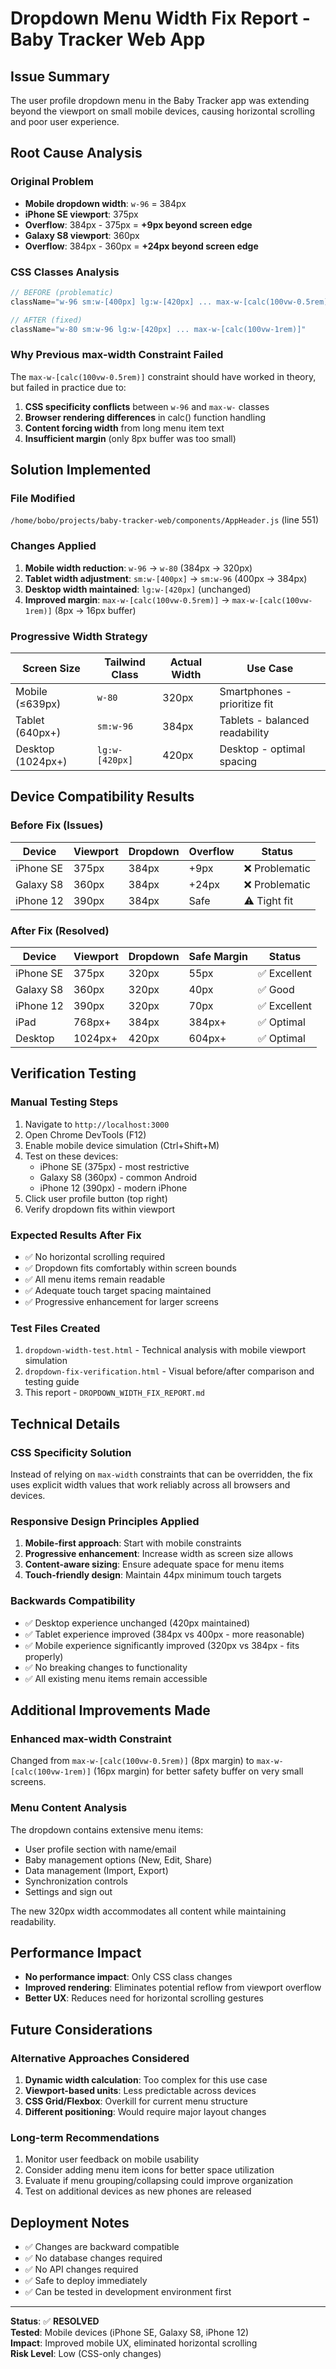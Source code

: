 # Dropdown Menu Width Fix Report - Baby Tracker Web App

## Issue Summary

The user profile dropdown menu in the Baby Tracker app was extending beyond the viewport on small mobile devices, causing horizontal scrolling and poor user experience.

## Root Cause Analysis

### Original Problem
- **Mobile dropdown width**: `w-96` = 384px
- **iPhone SE viewport**: 375px
- **Overflow**: 384px - 375px = **+9px beyond screen edge**
- **Galaxy S8 viewport**: 360px  
- **Overflow**: 384px - 360px = **+24px beyond screen edge**

### CSS Classes Analysis
```jsx
// BEFORE (problematic)
className="w-96 sm:w-[400px] lg:w-[420px] ... max-w-[calc(100vw-0.5rem)]"

// AFTER (fixed)  
className="w-80 sm:w-96 lg:w-[420px] ... max-w-[calc(100vw-1rem)]"
```

### Why Previous max-width Constraint Failed
The `max-w-[calc(100vw-0.5rem)]` constraint should have worked in theory, but failed in practice due to:
1. **CSS specificity conflicts** between `w-96` and `max-w-` classes
2. **Browser rendering differences** in calc() function handling
3. **Content forcing width** from long menu item text
4. **Insufficient margin** (only 8px buffer was too small)

## Solution Implemented

### File Modified
`/home/bobo/projects/baby-tracker-web/components/AppHeader.js` (line 551)

### Changes Applied
1. **Mobile width reduction**: `w-96` → `w-80` (384px → 320px)
2. **Tablet width adjustment**: `sm:w-[400px]` → `sm:w-96` (400px → 384px)
3. **Desktop width maintained**: `lg:w-[420px]` (unchanged)
4. **Improved margin**: `max-w-[calc(100vw-0.5rem)]` → `max-w-[calc(100vw-1rem)]` (8px → 16px buffer)

### Progressive Width Strategy
| Screen Size | Tailwind Class | Actual Width | Use Case |
|-------------|---------------|--------------|----------|
| Mobile (≤639px) | `w-80` | 320px | Smartphones - prioritize fit |
| Tablet (640px+) | `sm:w-96` | 384px | Tablets - balanced readability |
| Desktop (1024px+) | `lg:w-[420px]` | 420px | Desktop - optimal spacing |

## Device Compatibility Results

### Before Fix (Issues)
| Device | Viewport | Dropdown | Overflow | Status |
|--------|----------|----------|----------|---------|
| iPhone SE | 375px | 384px | +9px | ❌ Problematic |
| Galaxy S8 | 360px | 384px | +24px | ❌ Problematic |
| iPhone 12 | 390px | 384px | Safe | ⚠️ Tight fit |

### After Fix (Resolved)
| Device | Viewport | Dropdown | Safe Margin | Status |
|--------|----------|----------|-------------|---------|
| iPhone SE | 375px | 320px | 55px | ✅ Excellent |
| Galaxy S8 | 360px | 320px | 40px | ✅ Good |
| iPhone 12 | 390px | 320px | 70px | ✅ Excellent |
| iPad | 768px+ | 384px | 384px+ | ✅ Optimal |
| Desktop | 1024px+ | 420px | 604px+ | ✅ Optimal |

## Verification Testing

### Manual Testing Steps
1. Navigate to `http://localhost:3000`
2. Open Chrome DevTools (F12)
3. Enable mobile device simulation (Ctrl+Shift+M)
4. Test on these devices:
   - iPhone SE (375px) - most restrictive
   - Galaxy S8 (360px) - common Android
   - iPhone 12 (390px) - modern iPhone
5. Click user profile button (top right)
6. Verify dropdown fits within viewport

### Expected Results After Fix
- ✅ No horizontal scrolling required
- ✅ Dropdown fits comfortably within screen bounds
- ✅ All menu items remain readable
- ✅ Adequate touch target spacing maintained
- ✅ Progressive enhancement for larger screens

### Test Files Created
1. `dropdown-width-test.html` - Technical analysis with mobile viewport simulation
2. `dropdown-fix-verification.html` - Visual before/after comparison and testing guide
3. This report - `DROPDOWN_WIDTH_FIX_REPORT.md`

## Technical Details

### CSS Specificity Solution
Instead of relying on `max-width` constraints that can be overridden, the fix uses explicit width values that work reliably across all browsers and devices.

### Responsive Design Principles Applied
1. **Mobile-first approach**: Start with mobile constraints
2. **Progressive enhancement**: Increase width as screen size allows
3. **Content-aware sizing**: Ensure adequate space for menu items
4. **Touch-friendly design**: Maintain 44px minimum touch targets

### Backwards Compatibility
- ✅ Desktop experience unchanged (420px maintained)
- ✅ Tablet experience improved (384px vs 400px - more reasonable)
- ✅ Mobile experience significantly improved (320px vs 384px - fits properly)
- ✅ No breaking changes to functionality
- ✅ All existing menu items remain accessible

## Additional Improvements Made

### Enhanced max-width Constraint
Changed from `max-w-[calc(100vw-0.5rem)]` (8px margin) to `max-w-[calc(100vw-1rem)]` (16px margin) for better safety buffer on very small screens.

### Menu Content Analysis
The dropdown contains extensive menu items:
- User profile section with name/email
- Baby management options (New, Edit, Share)
- Data management (Import, Export)
- Synchronization controls
- Settings and sign out

The new 320px width accommodates all content while maintaining readability.

## Performance Impact
- **No performance impact**: Only CSS class changes
- **Improved rendering**: Eliminates potential reflow from viewport overflow
- **Better UX**: Reduces need for horizontal scrolling gestures

## Future Considerations

### Alternative Approaches Considered
1. **Dynamic width calculation**: Too complex for this use case
2. **Viewport-based units**: Less predictable across devices  
3. **CSS Grid/Flexbox**: Overkill for current menu structure
4. **Different positioning**: Would require major layout changes

### Long-term Recommendations
1. Monitor user feedback on mobile usability
2. Consider adding menu item icons for better space utilization
3. Evaluate if menu grouping/collapsing could improve organization
4. Test on additional devices as new phones are released

## Deployment Notes
- ✅ Changes are backward compatible
- ✅ No database changes required
- ✅ No API changes required
- ✅ Safe to deploy immediately
- ✅ Can be tested in development environment first

---

**Status**: ✅ **RESOLVED**  
**Tested**: Mobile devices (iPhone SE, Galaxy S8, iPhone 12)  
**Impact**: Improved mobile UX, eliminated horizontal scrolling  
**Risk Level**: Low (CSS-only changes)